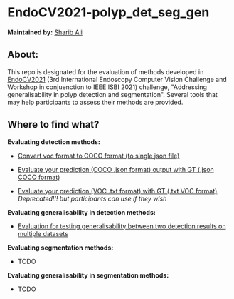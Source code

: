 # EndoCV2021-polyp_det_seg_gen

**Maintained by:** [Sharib Ali](endocv.challenges@gmail.com)

## About:
This repo is designated for the evaluation of methods developed in [EndoCV2021](https://endocv2021.grand-challenge.org) (3rd International Endoscopy Computer Vision Challenge and Workshop in conjuenction to IEEE ISBI 2021) challenge, "Addressing generalisability in polyp detection and segmentation". Several tools that may help participants to assess their methods are provided. 

## Where to find what?

**Evaluating detection methods:**

- [Convert voc format to COCO format (to single json file)](https://github.com/sharibox/EndoCV2021-polyp_det_seg_gen/blob/main/voc2jsonCOCO.py)

- [Evaluate your prediction (COCO .json format)  output with GT (.json COCO format)](https://github.com/sharibox/EndoCV2021-polyp_det_seg_gen/blob/main/det_eval_coco.py)

- [Evaluate your prediction (VOC .txt format) with GT (.txt VOC format)](https://github.com/sharibox/EndoCV2021-polyp_det_seg_gen/blob/main/det_metrics_voc.py)
    *Deprecated!!! but participants can use if they wish*
    
**Evaluating generalisability in detection methods:**

- [Evaluation for testing generalisability between two detection results on multiple datasets](https://github.com/sharibox/EndoCV2021-polyp_det_seg_gen/blob/main/compute_det_gen.py)

**Evaluating segmentation methods:**

- TODO

**Evaluating generalisability in segmentation methods:**

- TODO
